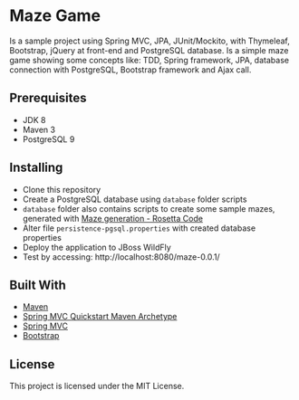 # Maze Game

Is a sample project using Spring MVC, JPA, JUnit/Mockito, with Thymeleaf, Bootstrap, jQuery at front-end and PostgreSQL database. Is a simple maze game showing some concepts like: TDD, Spring framework, JPA, database connection with PostgreSQL, Bootstrap framework and Ajax call.

## Prerequisites

* JDK 8
* Maven 3
* PostgreSQL 9

## Installing

* Clone this repository
* Create a PostgreSQL database using ```database``` folder scripts
* ```database``` folder also contains scripts to create some sample mazes, generated with [Maze generation - Rosetta Code](https://rosettacode.org/wiki/Maze_generation#Java)
* Alter file ```persistence-pgsql.properties``` with created database properties
* Deploy the application to JBoss WildFly
* Test by accessing: http://localhost:8080/maze-0.0.1/

## Built With

* [Maven](https://maven.apache.org/)
* [Spring MVC Quickstart Maven Archetype](https://github.com/brunofortes/spring-mvc-quickstart-archetype)
* [Spring MVC](http://spring.io/)
* [Bootstrap](/https://getbootstrap.com/)

## License

This project is licensed under the MIT License.
